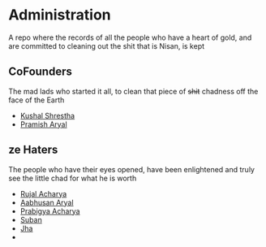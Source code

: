 # Administration
A  repo where the records of all the people who have a heart of gold, and are committed to cleaning out the shit that is Nisan, is kept

## CoFounders
The mad lads who started it all, to clean that piece of ~~shit~~ chadness off the face of the Earth

- [Kushal Shrestha](https://github.com/Kuu44)
- [Pramish Aryal](https://github.com/Pramish-Aryal) 

## ze Haters
The people who have their eyes opened, have been enlightened and truly see the little chad for what he is worth

- [Rujal Acharya](https://github.com/RujalAcharya)
- [Aabhusan Aryal](https://github.com/aabhusanaryal)
- [Prabigya Acharya](https://github.com/PrabigyaAcharya)
- [Suban](https://github.com/suban244)
- [Jha](https://github.com/jhashwat)
- 
